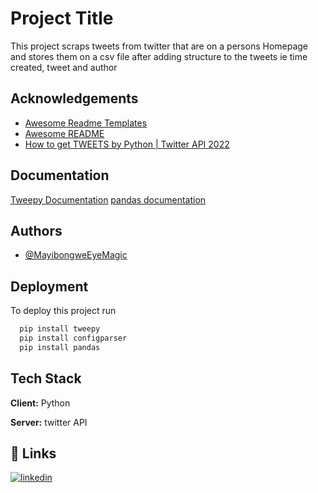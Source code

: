 
# Project Title

This project scraps tweets from  twitter that are on a persons Homepage and stores them on a csv file after adding structure to the tweets ie time created, tweet and author


## Acknowledgements

 - [Awesome Readme Templates](https://awesomeopensource.com/project/elangosundar/awesome-README-templates)
 - [Awesome README](https://github.com/matiassingers/awesome-readme)
 - [How to get TWEETS by Python | Twitter API 2022](https://www.youtube.com/redirect?event=video_description&redir_token=QUFFLUhqbTU2QXZyUmoyZGxQLUs3Zm1HelkwelhTbmNZd3xBQ3Jtc0tuX0lOdTZ6VHNuRl9OTnJFZmRnRndydWpRUUZrQ01XUlEtcWtJYkJDWTFkN1pFZmpRTXdSMmNkU2htU0xsbmNuM1BKWUZRTEhZdXd6a0dVT2Zrb3BUUndKR2NBRW1BVVBjbVRzUC1aQi05ZnNwNFAxYw&q=https%3A%2F%2Fgithub.com%2Fmehranshakarami%2FAI_Spectrum%2Ftree%2Fmain%2F2021%2FTwitter_API&v=Lu1nskBkPJU)
 

## Documentation

[Tweepy Documentation](https://docs.tweepy.org/en/stable/)
[pandas documentation](https://pandas.pydata.org/docs/index.html)



## Authors

- [@MayibongweEyeMagic](https://github.com/MayibongweEyeMagic)


## Deployment

To deploy this project run

```bash
  pip install tweepy
  pip install configparser
  pip install pandas
```


## Tech Stack

**Client:** Python

**Server:** twitter API


## 🔗 Links

[![linkedin](www.linkedin.com/in/mayibongwe-bafoly-a976b8218)](https://www.linkedin.com/)


